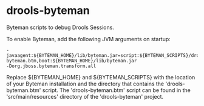 # drools-byteman
Byteman scripts to debug Drools Sessions.

To enable Byteman, add the following JVM arguments on startup:
```
-javaagent:${BYTEMAN_HOME}/lib/byteman.jar=script:${BYTEMAN_SCRIPTS}/drools-byteman.btm,boot:${BYTEMAN_HOME}/lib/byteman.jar 
-Dorg.jboss.byteman.transform.all
```

Replace ${BYTEMAN_HOME} and ${BYTEMAN_SCRIPTS} with the location of your Byteman installation and the directory that contains the 'drools-byteman.btm' script.
The 'drools-byteman.btm' script can be found in the 'src/main/resources' directory of the 'drools-byteman' project.
